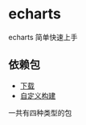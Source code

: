 # echarts
echarts 简单快速上手
## 依赖包
- [下载](http://echarts.baidu.com/download.html)
- [自定义构建](http://echarts.baidu.com/tutorial.html#%E8%87%AA%E5%AE%9A%E4%B9%89%E6%9E%84%E5%BB%BA%20ECharts)

一共有四种类型的包
